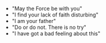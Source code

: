 * "May the Force be with you"
* "I find your lack of faith disturbing"
* "I am your father"
* "Do or do not. There is no try"
* "I have got a bad feeling about this"
